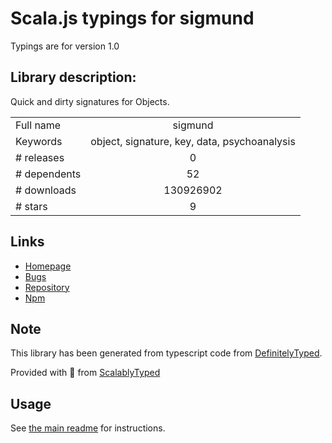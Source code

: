 
# Scala.js typings for sigmund

Typings are for version 1.0

## Library description:
Quick and dirty signatures for Objects.

|                    |                 |
| ------------------ | :-------------: |
| Full name          | sigmund |
| Keywords           | object, signature, key, data, psychoanalysis |
| # releases         | 0 |
| # dependents       | 52 |
| # downloads        | 130926902 |
| # stars            | 9 |

## Links
- [Homepage](https://github.com/isaacs/sigmund#readme)
- [Bugs](https://github.com/isaacs/sigmund/issues)
- [Repository](https://github.com/isaacs/sigmund)
- [Npm](https://www.npmjs.com/package/sigmund)
    


## Note
This library has been generated from typescript code from [DefinitelyTyped](https://definitelytyped.org).

Provided with :purple_heart: from [ScalablyTyped](https://github.com/oyvindberg/ScalablyTyped)

## Usage
See [the main readme](../../readme.md) for instructions.


